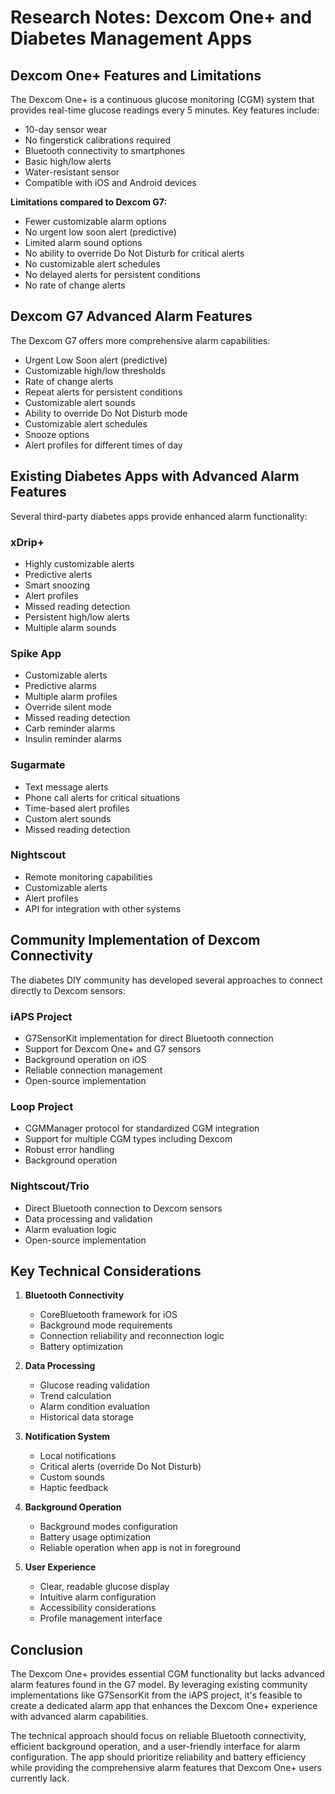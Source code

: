 # Research Notes: Dexcom One+ and Diabetes Management Apps

## Dexcom One+ Features and Limitations

The Dexcom One+ is a continuous glucose monitoring (CGM) system that provides real-time glucose readings every 5 minutes. Key features include:

- 10-day sensor wear
- No fingerstick calibrations required
- Bluetooth connectivity to smartphones
- Basic high/low alerts
- Water-resistant sensor
- Compatible with iOS and Android devices

**Limitations compared to Dexcom G7:**
- Fewer customizable alarm options
- No urgent low soon alert (predictive)
- Limited alarm sound options
- No ability to override Do Not Disturb for critical alerts
- No customizable alert schedules
- No delayed alerts for persistent conditions
- No rate of change alerts

## Dexcom G7 Advanced Alarm Features

The Dexcom G7 offers more comprehensive alarm capabilities:

- Urgent Low Soon alert (predictive)
- Customizable high/low thresholds
- Rate of change alerts
- Repeat alerts for persistent conditions
- Customizable alert sounds
- Ability to override Do Not Disturb mode
- Customizable alert schedules
- Snooze options
- Alert profiles for different times of day

## Existing Diabetes Apps with Advanced Alarm Features

Several third-party diabetes apps provide enhanced alarm functionality:

### xDrip+
- Highly customizable alerts
- Predictive alerts
- Smart snoozing
- Alert profiles
- Missed reading detection
- Persistent high/low alerts
- Multiple alarm sounds

### Spike App
- Customizable alerts
- Predictive alarms
- Multiple alarm profiles
- Override silent mode
- Missed reading detection
- Carb reminder alarms
- Insulin reminder alarms

### Sugarmate
- Text message alerts
- Phone call alerts for critical situations
- Time-based alert profiles
- Custom alert sounds
- Missed reading detection

### Nightscout
- Remote monitoring capabilities
- Customizable alerts
- Alert profiles
- API for integration with other systems

## Community Implementation of Dexcom Connectivity

The diabetes DIY community has developed several approaches to connect directly to Dexcom sensors:

### iAPS Project
- G7SensorKit implementation for direct Bluetooth connection
- Support for Dexcom One+ and G7 sensors
- Background operation on iOS
- Reliable connection management
- Open-source implementation

### Loop Project
- CGMManager protocol for standardized CGM integration
- Support for multiple CGM types including Dexcom
- Robust error handling
- Background operation

### Nightscout/Trio
- Direct Bluetooth connection to Dexcom sensors
- Data processing and validation
- Alarm evaluation logic
- Open-source implementation

## Key Technical Considerations

1. **Bluetooth Connectivity**
   - CoreBluetooth framework for iOS
   - Background mode requirements
   - Connection reliability and reconnection logic
   - Battery optimization

2. **Data Processing**
   - Glucose reading validation
   - Trend calculation
   - Alarm condition evaluation
   - Historical data storage

3. **Notification System**
   - Local notifications
   - Critical alerts (override Do Not Disturb)
   - Custom sounds
   - Haptic feedback

4. **Background Operation**
   - Background modes configuration
   - Battery usage optimization
   - Reliable operation when app is not in foreground

5. **User Experience**
   - Clear, readable glucose display
   - Intuitive alarm configuration
   - Accessibility considerations
   - Profile management interface

## Conclusion

The Dexcom One+ provides essential CGM functionality but lacks advanced alarm features found in the G7 model. By leveraging existing community implementations like G7SensorKit from the iAPS project, it's feasible to create a dedicated alarm app that enhances the Dexcom One+ experience with advanced alarm capabilities.

The technical approach should focus on reliable Bluetooth connectivity, efficient background operation, and a user-friendly interface for alarm configuration. The app should prioritize reliability and battery efficiency while providing the comprehensive alarm features that Dexcom One+ users currently lack.
